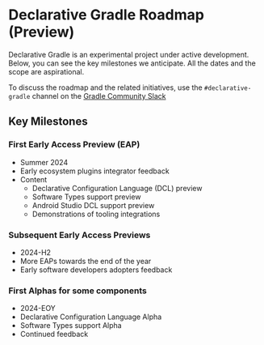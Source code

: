 # Declarative Gradle Roadmap (Preview)

Declarative Gradle is an experimental project under active development.
Below, you can see the key milestones we anticipate.
All the dates and the scope are aspirational.

To discuss the roadmap and the related initiatives, use the
`#declarative-gradle` channel on the [Gradle Community Slack](https://gradle.org/slack-invite)

## Key Milestones

### First Early Access Preview (EAP)

* Summer 2024
* Early ecosystem plugins integrator feedback
* Content
  * Declarative Configuration Language (DCL) preview
  * Software Types support preview
  * Android Studio DCL support preview
  * Demonstrations of tooling integrations

### Subsequent Early Access Previews

* 2024-H2
* More EAPs towards the end of the year
* Early software developers adopters feedback

### First Alphas for some components

* 2024-EOY
* Declarative Configuration Language Alpha
* Software Types support Alpha
* Continued feedback
